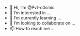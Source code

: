 - 👋 Hi, I’m @Pvt-c0smic
- 👀 I’m interested in ...
- 🌱 I’m currently learning ...
- 💞️ I’m looking to collaborate on ...
- 📫 How to reach me ...

<!---
Pvt-c0smic/Pvt-c0smic is a ✨ special ✨ repository because its `README.md` (this file) appears on your GitHub profile.
You can click the Preview link to take a look at your changes.
--->
